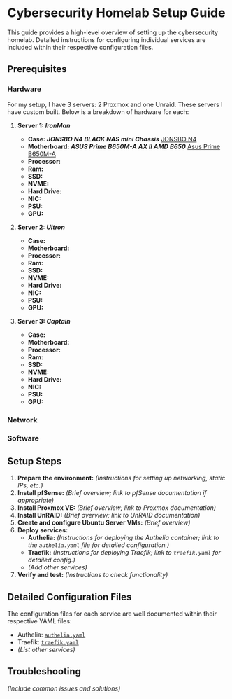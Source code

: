 # Cybersecurity Homelab Setup Guide

This guide provides a high-level overview of setting up the cybersecurity homelab. Detailed instructions for configuring individual services are included within their respective configuration files.

## Prerequisites

### Hardware
For my setup, I have 3 servers: 2 Proxmox and one Unraid.  These servers I have custom built.  Below is a breakdown of hardware for each:

1. **Server 1: *IronMan***
    * **Case: *JONSBO N4 BLACK NAS mini Chassis*** [JONSBO N4](https://www.newegg.com/p/2AM-006A-000F1?Item=9SIAY3SK6A9556)
    * **Motherboard: *ASUS Prime B650M-A AX II AMD B650*** [Asus Prime B650M-A](https://www.newegg.com/asus-rog-strix-b650-a-gaming-wifi/p/N82E16813119631?Item=N82E16813119631)
    * **Processor:**
    * **Ram:**
    * **SSD:**
    * **NVME:**
    * **Hard Drive:**
    * **NIC:**
    * **PSU:**
    * **GPU:**

1. **Server 2: *Ultron***
    * **Case:**
    * **Motherboard:**
    * **Processor:**
    * **Ram:**
    * **SSD:**
    * **NVME:**
    * **Hard Drive:**
    * **NIC:**
    * **PSU:**
    * **GPU:**

1. **Server 3: *Captain***
    * **Case:**
    * **Motherboard:**
    * **Processor:**
    * **Ram:**
    * **SSD:**
    * **NVME:**
    * **Hard Drive:**
    * **NIC:**
    * **PSU:**
    * **GPU:**

### Network

### Software


## Setup Steps

1. **Prepare the environment:**  *(Instructions for setting up networking, static IPs, etc.)*
2. **Install pfSense:** *(Brief overview; link to pfSense documentation if appropriate)*
3. **Install Proxmox VE:** *(Brief overview; link to Proxmox documentation)*
4. **Install UnRAID:** *(Brief overview; link to UnRAID documentation)*
5. **Create and configure Ubuntu Server VMs:** *(Brief overview)*
6. **Deploy services:**
    * **Authelia:**  *(Instructions for deploying the Authelia container; link to the `authelia.yaml` file for detailed configuration.)*
    * **Traefik:** *(Instructions for deploying Traefik; link to `traefik.yaml` for detailed config.)*
    * *(Add other services)*
7. **Verify and test:** *(Instructions to check functionality)*


## Detailed Configuration Files

The configuration files for each service are well documented within their respective YAML files:

* Authelia: [`authelia.yaml`](documentation/docker-compose/authelia.yaml)
* Traefik: [`traefik.yaml`](documentation/docker-compose/traefik.yaml)
* *(List other services)*


## Troubleshooting

*(Include common issues and solutions)*
